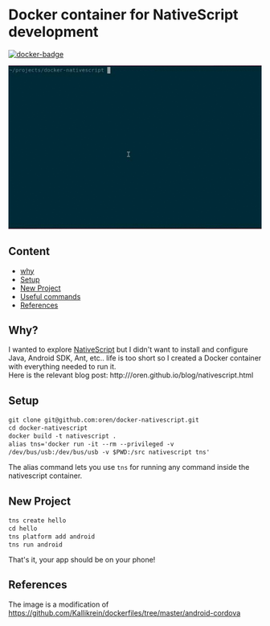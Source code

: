 # Docker container for NativeScript development

[![docker-badge](http://dockeri.co/image/oreng/nativescript)](https://registry.hub.docker.com/u/oreng/nativescript)

![demo-video](demo-video.gif)

## Content

* [why](#why)
* [Setup](#setup)
* [New Project](#new-project)
* [Useful commands](#useful-commands)
* [References](#references)

## Why?
I wanted to explore [NativeScript](https://www.nativescript.org) but I didn't want to install and configure Java, Android SDK, Ant, etc.. life is too short so I created a Docker container with everything needed to run it.  
Here is the relevant blog post: http:///oren.github.io/blog/nativescript.html

## Setup

    git clone git@github.com:oren/docker-nativescript.git
    cd docker-nativescript
    docker build -t nativescript .
    alias tns='docker run -it --rm --privileged -v /dev/bus/usb:/dev/bus/usb -v $PWD:/src nativescript tns'

The alias command lets you use `tns` for running any command inside the nativescript container.

## New Project

    tns create hello
    cd hello
    tns platform add android
    tns run android

That's it, your app should be on your phone!

## References

The image is a modification of https://github.com/Kallikrein/dockerfiles/tree/master/android-cordova
